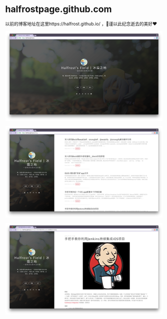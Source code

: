 # halfrostpage.github.com
以前的博客地址在这里https://halfrost.github.io/ ，💌谨以此纪念逝去的美好♥️

![](./memory_0.png)

![](./memory_1.png)

![](./memory_2.png)